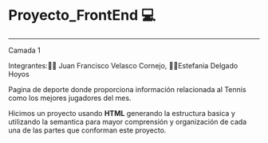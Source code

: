 # Proyecto_FrontEnd 💻
<hr>
Camada 1  

Integrantes:🧑🏻 Juan Francisco Velasco Cornejo, 👩🏻Estefania Delgado Hoyos

Pagina de deporte donde proporciona información relacionada al Tennis como los mejores jugadores del mes.

Hicimos un proyecto usando **HTML** generando la estructura basica y utilizando la semantica para mayor comprensión y organización de cada una de las partes que conforman este proyecto.